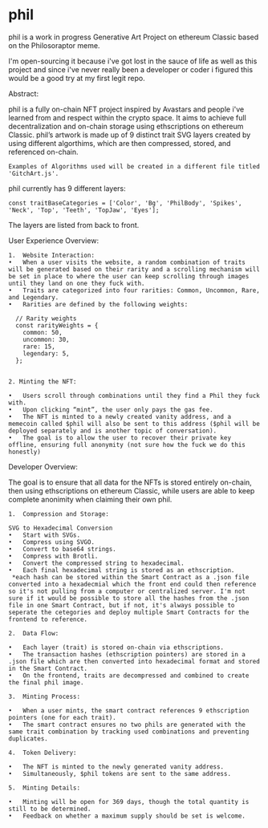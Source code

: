 # phil
phil is a work in progress Generative Art Project on ethereum Classic based on the Philosoraptor meme. 

I'm open-sourcing it because i've got lost in the sauce of life as well as this project and since i've never really been a developer or coder i figured this would be a good try at my first legit repo.

Abstract: 

phil is a fully on-chain NFT project inspired by Avastars and people i've learned from and respect within the crypto space. It aims to achieve full decentralization and on-chain storage using ethscriptions on ethereum Classic. phil’s artwork is made up of 9 distinct trait SVG layers created by using different algorthims, which are then compressed, stored, and referenced on-chain.

	Examples of Algorithms used will be created in a different file titled 'GitchArt.js'. 

phil currently has 9 different layers:

    const traitBaseCategories = ['Color', 'Bg', 'PhilBody', 'Spikes', 'Neck', 'Top', 'Teeth', 'TopJaw', 'Eyes'];

The layers are listed from back to front. 

User Experience Overview:

	1.	Website Interaction:
	•	When a user visits the website, a random combination of traits will be generated based on their rarity and a scrolling mechanism will be set in place to where the user can keep scrolling through images until they land on one they fuck with.
	•	Traits are categorized into four rarities: Common, Uncommon, Rare, and Legendary.
	•	Rarities are defined by the following weights:

      // Rarity weights
      const rarityWeights = {
        common: 50,
        uncommon: 30,
        rare: 15,
        legendary: 5,
      };


    2. Minting the NFT:

	•	Users scroll through combinations until they find a Phil they fuck with.
	•	Upon clicking “mint”, the user only pays the gas fee.
	•	The NFT is minted to a newly created vanity address, and a memecoin called $phil will also be sent to this address ($phil will be deployed separately and is another topic of conversation).
	•	The goal is to allow the user to recover their private key offline, ensuring full anonymity (not sure how the fuck we do this honestly)

Developer Overview:

The goal is to ensure that all data for the NFTs is stored entirely on-chain, then using ethscriptions on ethereum Classic, while users are able to keep complete anonimity when claiming their own phil. 

	1.	Compression and Storage:

	SVG to Hexadecimal Conversion
	•	Start with SVGs.
	•	Compress using SVGO.
	•	Convert to base64 strings.
	•	Compress with Brotli.
	•	Convert the compressed string to hexadecimal.
	•	Each final hexadecimal string is stored as an ethscription.
     *each hash can be stored within the Smart Contract as a .json file converted into a hexadecmial which the front end could then reference so it's not pulling from a computer or centralized server. I'm not sure if it would be possible to store all the hashes from the .json file in one Smart Contract, but if not, it's always possible to seperate the cetegories and deploy multiple Smart Contracts for the frontend to reference. 

	2.	Data Flow:

	•	Each layer (trait) is stored on-chain via ethscriptions.
	•	The transaction hashes (ethscription pointers) are stored in a .json file which are then converted into hexadecimal format and stored in the Smart Contract.
	•	On the frontend, traits are decompressed and combined to create the final phil image.

	3.	Minting Process:

	•	When a user mints, the smart contract references 9 ethscription pointers (one for each trait).
	•	The smart contract ensures no two phils are generated with the same trait combination by tracking used combinations and preventing duplicates.

	4.	Token Delivery:

	•	The NFT is minted to the newly generated vanity address.
	•	Simultaneously, $phil tokens are sent to the same address.

	5.	Minting Details:

	•	Minting will be open for 369 days, though the total quantity is still to be determined.
	•	Feedback on whether a maximum supply should be set is welcome.

